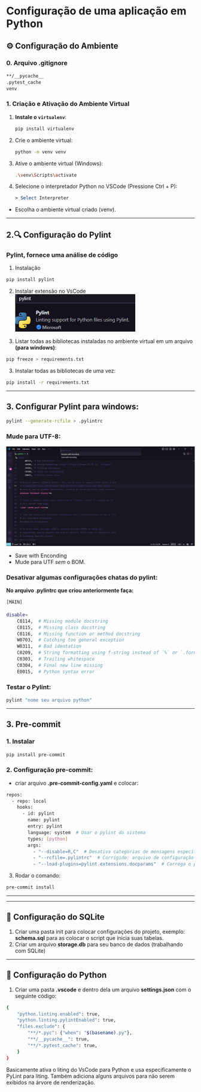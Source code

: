 # Configuração de uma aplicação em Python

## ⚙️ Configuração do Ambiente

### 0. Arquivo .gitignore
```bash
**/__pycache__
.pytest_cache
venv
```

### 1. Criação e Ativação do Ambiente Virtual

1. **Instale o `virtualenv`**:
   ```bash
   pip install virtualenv

2. Crie o ambiente virtual:
   ```bash
   python -m venv venv
   
3. Ative o ambiente virtual (Windows):
   ```bash
   .\venv\Scripts\activate

4. Selecione o interpretador Python no VSCode (Pressione Ctrl + P):
   ```mathematica
   > Select Interpreter
- Escolha o ambiente virtual criado (venv).

---

## 2.🔍 Configuração do Pylint
### Pylint, fornece uma análise de código
1. Instalação
```bash
pip install pylint
```
2. Instalar extensão  no VsCode
![alt text]({A5CDF32F-9145-4A2C-9D44-C302A366411E}.png)

3. Listar todas as bibliotecas instaladas no ambiente virtual em um arquivo **(para windows)**:
```bash
pip freeze > requirements.txt
```
3. Instalar todas as bibliotecas de uma vez:
```bash
pip install -r requirements.txt
```
---


## 3. Configurar Pylint para windows:

```bash
pylint --generate-rcfile > .pylintrc
```
### Mude para UTF-8:
![alt text]({E7889561-F122-4AF0-A150-4E5804065E7A}.png)
- Save with Enconding
- Mude para UTF *sem* o BOM.

### Desativar algumas configurações chatas do pylint:
**No arquivo .pylintrc que criou anteriormente faça:**
```bash
[MAIN]

disable=
    C0114,  # Missing module docstring
    C0115,  # Missing class docstring
    C0116,  # Missing function or method docstring
    W0703,  # Catching too general exception
    W0311,  # Bad identation
    C0209,  # String formatting using f-string instead of `%` or `.format()`
    C0303,  # Trailing whitespace
    C0304,  # Final new line missing
    E0015,  # Python syntax error
```
### Testar o Pylint:
```bash
pylint "nome seu arquivo python"
```

---

## 3. Pre-commit

### 1. Instalar
```bash
pip install pre-commit
```
### 2. Configuração pre-commit:
- criar arquivo **.pre-commit-config.yaml** e colocar:
```bash
repos:
  - repo: local
    hooks:
      - id: pylint
        name: pylint
        entry: pylint
        language: system  # Usar o pylint do sistema
        types: [python]
        args:
          - "--disable=R,C"  # Desativa categorias de mensagens específicas
          - "--rcfile=.pylintrc"  # Corrigido: arquivo de configuração do pylint
          - "--load-plugins=pylint.extensions.docparams"  # Carrega o plugin docparams
```
3. Rodar o comando:
```bash
pre-commit install
```
---
---
## 📂 Configuração do SQLite
1. Criar uma pasta init para colocar configurações do projeto, exemplo: **schema.sql** para as colocar o script que inicia suas tabelas.
2. Criar um arquivo **storage.db** para seu banco de dados (trabalhando com SQLite)
---
## 🐍 Configuração do Python
1. Criar uma pasta **.vscode** e dentro dela um arquivo **settings.json** com o seguinte código:
```bash
{
    "python.linting.enabled": true,
    "python.linting.pylintEnabled": true,
    "files.exclude": {
        "**/*.pyc": {"when": "$(basename).py"},
        "**/__pycache__": true,
        "**/*.pytest_cache": true,
    }
}
```
Basicamente ativa o liting do VsCode para Python e usa especificamente o PyLint para liting. Também adiciona alguns arquivos para não serem exibidos na árvore de renderização.
